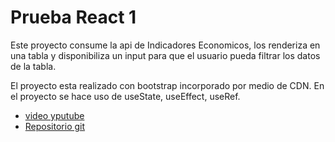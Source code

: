 # Prueba React 1

Este proyecto consume la api de Indicadores Economicos, los renderiza en una tabla y disponibiliza un input para que el usuario pueda filtrar los datos de la tabla.

El proyecto esta realizado con bootstrap incorporado por medio de CDN.
En el proyecto se hace uso de useState, useEffect, useRef.

- [video yputube](https://github.com/vitejs/vite-plugin-react/blob/main/packages/plugin-react/README.md) 
- [Repositorio git](https://github.com/jorgeherreraotarola/React-1.git)